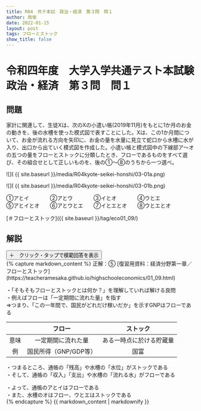 ```yaml
---
title: R04　共テ本試　政治・経済　第３問　問１
author: 雨坂
date: 2022-01-15
layout: post
tags: フローとストック
show_title: false
---
```

  
# 令和四年度　大学入学共通テスト本試験　政治・経済　第３問　問１  
  
## 問題  
家計に関連して、生徒Xは、次のXの小遣い帳(2019年11月)をもとに1か月のお金の動きを、後の水槽を使った模式図で表すことにした。Xは、この1か月間について、お金が流れる方向を矢印に、お金の量を水量に見立て蛇口から水槽に水が入り、出口から出ていく模式図を作成した。小遣い帳と模式図中の下線部ア～オの五つの量をフローとストックに分類したとき、フローであるものをすべて選び、その組合せとして正しいものを、後の①～⑧のうちから一つ選べ。  
  
![]( {{ site.baseurl }}/media/R04kyote-seikei-honshi/03-01a.png)  
  
![]( {{ site.baseurl }}/media/R04kyote-seikei-honshi/03-01b.png)  
  
①アとイ　　　　②アとウ　　　　③イとオ　　　　④ウとエ  
⑤アとイとオ　　⑥アとウとエ　　⑦イとエとオ　　⑧ウとエとオ  
  
[＃フローとストック]({{ site.baseurl }}/tag/eco01_09/)  
  
## 解説  
<div class="collapsible">
  <button class="collapsible-button">＋　クリック・タップで模範回答を表示</button>
  <div class="collapsible-content">
    {% capture markdown_content %}
正解：⑤  
[復習用資料：経済分野第一章／フローとストック](https://teacheramesaka.github.io/highschooleconomics/01_09.html)  
  
・「そもそもフローとストックとは何か？」を理解していれば解ける良問  
・例えばフローは「一定期間に流れた量」を指す  
⇒つまり、「この一年間で、国民がどれだけ稼いだか」を示すGNPはフローである  
  
|    |フロー               |ストック                |  
|:----:|:---------------------:|:------------------------:|  
|意味|一定期間に流れた量   |ある一時点に於ける貯蔵量|  
|例  |国民所得（GNP/GDP等）|国富                    |  
  
・つまるところ、通帳の「残高」や水槽の「水位」がストックである  
・そして、通帳の「収入」「支出」や水槽の「流れる水」がフローである  
  
・よって、通帳のアとイはフローである  
・また、水槽のオはフロー、ウとエはストックである  
    {% endcapture %}
    {{ markdown_content | markdownify }}
  </div>
</div>